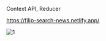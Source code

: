 Context API, Reducer

https://filip-search-news.netlify.app/

![1](https://user-images.githubusercontent.com/114927397/217221249-3e107f6d-5485-4f90-83ce-f59219786487.jpg)
